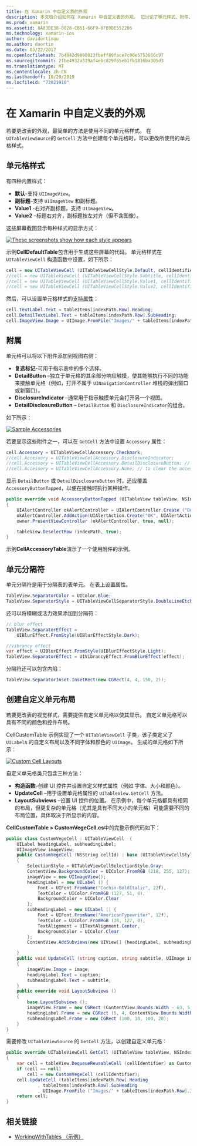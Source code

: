 ```yaml
---
title: 在 Xamarin 中自定义表的外观
description: 本文档介绍如何在 Xamarin 中自定义表的外观。 它讨论了单元样式、附件、单元分隔符和自定义单元布局。
ms.prod: xamarin
ms.assetid: 8A83DE38-0028-CB61-66F9-0FB9DE552286
ms.technology: xamarin-ios
author: davidortinau
ms.author: daortin
ms.date: 03/22/2017
ms.openlocfilehash: 7b4042d9090823fbeff89face7c00e5753666c97
ms.sourcegitcommit: 2fbe4932a319af4ebc829f65eb1fb1816ba305d3
ms.translationtype: MT
ms.contentlocale: zh-CN
ms.lasthandoff: 10/29/2019
ms.locfileid: "73021910"
---
```

# <a name="customizing-a-tables-appearance-in-xamarinios"></a>在 Xamarin 中自定义表的外观

若要更改表的外观，最简单的方法是使用不同的单元格样式。 在 `UITableViewSource`的 `GetCell` 方法中创建每个单元格时，可以更改所使用的单元格样式。

## <a name="cell-styles"></a>单元格样式

有四种内置样式：

- **默认**-支持 `UIImageView`。
- **副标题**–支持 `UIImageView` 和副标题。
- **Value1** -右对齐副标题，支持 `UIImageView`。
- **Value2** –标题右对齐，副标题按左对齐（但不含图像）。

这些屏幕截图显示每种样式的显示方式：

 [![](customizing-table-appearance-images/image7.png "These screenshots show how each style appears")](customizing-table-appearance-images/image7.png#lightbox)

示例**CellDefaultTable**包含用于生成这些屏幕的代码。 单元格样式在 `UITableViewCell` 构造函数中设置，如下所示：

```csharp
cell = new UITableViewCell (UITableViewCellStyle.Default, cellIdentifier);
//cell = new UITableViewCell (UITableViewCellStyle.Subtitle, cellIdentifier);
//cell = new UITableViewCell (UITableViewCellStyle.Value1, cellIdentifier);
//cell = new UITableViewCell (UITableViewCellStyle.Value2, cellIdentifier);
```

然后，可以设置单元格样式的[支持属性](xref:UIKit.UITableViewCell)：

```csharp
cell.TextLabel.Text = tableItems[indexPath.Row].Heading;
cell.DetailTextLabel.Text = tableItems[indexPath.Row].SubHeading;
cell.ImageView.Image = UIImage.FromFile("Images/" + tableItems[indexPath.Row].ImageName); // don't use for Value2
```

## <a name="accessories"></a>附属

单元格可以将以下附件添加到视图右侧：

- **复选标记**-可用于指示表中的多个选择。
- **DetailButton** –独立于单元格的其余部分响应触摸，使其能够执行不同的功能来接触单元格（例如，打开不属于 `UINavigationController` 堆栈的弹出窗口或新窗口）。
- **DisclosureIndicator** –通常用于指示触摸单元会打开另一个视图。
- **DetailDisclosureButton** – `DetailButton` 和 `DisclosureIndicator`的组合。

如下所示：

 [![](customizing-table-appearance-images/image8.png "Sample Accessories")](customizing-table-appearance-images/image8.png#lightbox)

若要显示这些附件之一，可以在 `GetCell` 方法中设置 `Accessory` 属性：

```csharp
cell.Accessory = UITableViewCellAccessory.Checkmark;
//cell.Accessory = UITableViewCellAccessory.DisclosureIndicator;
//cell.Accessory = UITableViewCellAccessory.DetailDisclosureButton; // implement AccessoryButtonTapped
//cell.Accessory = UITableViewCellAccessory.None; // to clear the accessory
```

显示 `DetailButton` 或 `DetailDisclosureButton` 时，还应覆盖 `AccessoryButtonTapped`，以便在接触时执行某种操作。

```csharp
public override void AccessoryButtonTapped (UITableView tableView, NSIndexPath indexPath)
{
    UIAlertController okAlertController = UIAlertController.Create ("DetailDisclosureButton Touched", tableItems[indexPath.Row].Heading, UIAlertControllerStyle.Alert);
    okAlertController.AddAction(UIAlertAction.Create("OK", UIAlertActionStyle.Default, null));
    owner.PresentViewController (okAlertController, true, null);

    tableView.DeselectRow (indexPath, true);
}
```

示例**CellAccessoryTable**演示了一个使用附件的示例。

## <a name="cell-separators"></a>单元分隔符

单元分隔符是用于分隔表的表单元。 在表上设置属性。

```csharp
TableView.SeparatorColor = UIColor.Blue;
TableView.SeparatorStyle = UITableViewCellSeparatorStyle.DoubleLineEtched;
```

还可以将模糊或活力效果添加到分隔符：

```csharp
// blur effect
TableView.SeparatorEffect =
    UIBlurEffect.FromStyle(UIBlurEffectStyle.Dark);

//vibrancy effect
var effect = UIBlurEffect.FromStyle(UIBlurEffectStyle.Light);
TableView.SeparatorEffect = UIVibrancyEffect.FromBlurEffect(effect);
```

分隔符还可以包含内陷：

```csharp
TableView.SeparatorInset.InsetRect(new CGRect(4, 4, 150, 2));
```

## <a name="creating-custom-cell-layouts"></a>创建自定义单元布局

若要更改表的视觉样式，需要提供自定义单元格以使其显示。 自定义单元格可以具有不同的颜色和控件布局。

CellCustomTable 示例实现了一个 `UITableViewCell` 子类，该子类定义了 `UILabel`s 的自定义布局以及不同字体和颜色的 `UIImage`。 生成的单元格如下所示：

 [![](customizing-table-appearance-images/image9.png "Custom Cell Layouts")](customizing-table-appearance-images/image9.png#lightbox)

自定义单元格类只包含三种方法：

- **构造函数**–创建 UI 控件并设置自定义样式属性（例如 字体、大小和颜色）。
- **UpdateCell** –用于设置单元格属性的 `UITableView.GetCell` 方法。
- **LayoutSubviews** –设置 UI 控件的位置。 在示例中，每个单元格都具有相同的布局，但更复杂的单元格（尤其是具有不同大小的单元格）可能需要不同的布局位置，具体取决于所显示的内容。

**CellCustomTable > CustomVegeCell.cs**中的完整示例代码如下：

```csharp
public class CustomVegeCell : UITableViewCell  {
    UILabel headingLabel, subheadingLabel;
    UIImageView imageView;
    public CustomVegeCell (NSString cellId) : base (UITableViewCellStyle.Default, cellId)
    {
        SelectionStyle = UITableViewCellSelectionStyle.Gray;
        ContentView.BackgroundColor = UIColor.FromRGB (218, 255, 127);
        imageView = new UIImageView();
        headingLabel = new UILabel () {
            Font = UIFont.FromName("Cochin-BoldItalic", 22f),
            TextColor = UIColor.FromRGB (127, 51, 0),
            BackgroundColor = UIColor.Clear
        };
        subheadingLabel = new UILabel () {
            Font = UIFont.FromName("AmericanTypewriter", 12f),
            TextColor = UIColor.FromRGB (38, 127, 0),
            TextAlignment = UITextAlignment.Center,
            BackgroundColor = UIColor.Clear
        };
        ContentView.AddSubviews(new UIView[] {headingLabel, subheadingLabel, imageView});

    }
    public void UpdateCell (string caption, string subtitle, UIImage image)
    {
        imageView.Image = image;
        headingLabel.Text = caption;
        subheadingLabel.Text = subtitle;
    }
    public override void LayoutSubviews ()
    {
        base.LayoutSubviews ();
        imageView.Frame = new CGRect (ContentView.Bounds.Width - 63, 5, 33, 33);
        headingLabel.Frame = new CGRect (5, 4, ContentView.Bounds.Width - 63, 25);
        subheadingLabel.Frame = new CGRect (100, 18, 100, 20);
    }
}
```

需要修改 `UITableViewSource` 的 `GetCell` 方法，以创建自定义单元格：

```csharp
public override UITableViewCell GetCell (UITableView tableView, NSIndexPath indexPath)
{
    var cell = tableView.DequeueReusableCell (cellIdentifier) as CustomVegeCell;
    if (cell == null)
        cell = new CustomVegeCell (cellIdentifier);
    cell.UpdateCell (tableItems[indexPath.Row].Heading
            , tableItems[indexPath.Row].SubHeading
            , UIImage.FromFile ("Images/" + tableItems[indexPath.Row].ImageName) );
    return cell;
}
```

## <a name="related-links"></a>相关链接

- [WorkingWithTables （示例）](https://docs.microsoft.com/samples/xamarin/ios-samples/workingwithtables)
